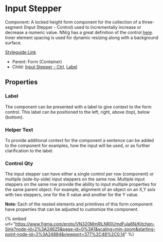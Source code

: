 # Input Stepper

Component: A locked height form component for the collection of a three-segment (Input Stepper - Control) used to incrementally increase or decrease a numeric value. NN/g has a great definition of the control [here](https://www.nngroup.com/articles/input-steppers/#:\~:text=Definition%3A%20An%20input%20stepper%20is,interfaces%20can%20also%20have%20steppers.). Inner element spacing is used for dynamic resizing along with a background surface.

[Styleguide Link](https://zpl.io/a8DZ6yX)

* Parent: Form (Container)
* Child: [Input Stepper - Ctrl](../../overview/inpstepper/), [Label](../../overview/label.md)

## Properties

### Label

The component can be presented with a label to give context to the form control. This label can be positioned to the left, right, above (top), below (bottom).

### Helper Text

To provide additional context for the component a sentence can be added to the component for examples, how the input will be used, or as further clarification to the label.

### Control Qty

The input stepper can have either a single control per row (component) or multiple (side-by-side) input steppers on the same row. Multiple input steppers on the same row provide the ability to input multiple properties for the same parent object. For example, alignment of an object on an X,Y axis with two steppers, one for the X value and another for the Y value.

**Note:** Each of the nested elements and primitives of this form component have properties that can be adjusted to customize the component.

{% embed url="https://www.figma.com/proto/VN320MmRlLNR0UmdFula6N/Kitchen-Sink?node-id=2%3A24625&page-id=0%3A1&scaling=min-zoom&starting-point-node-id=2%3A24884&viewport=377%2C48%2C0.14" %}
